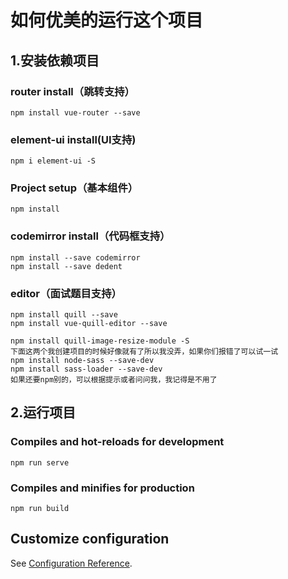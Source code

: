 # 如何优美的运行这个项目

## 1.安装依赖项目
### router install（跳转支持）

```
npm install vue-router --save
```

### element-ui install(UI支持)

```
npm i element-ui -S
```

### Project setup（基本组件）
```
npm install
```

### codemirror install（代码框支持）
```
npm install --save codemirror
npm install --save dedent
```


### editor（面试题目支持）
```
npm install quill --save
npm install vue-quill-editor --save

npm install quill-image-resize-module -S
下面这两个我创建项目的时候好像就有了所以我没弄，如果你们报错了可以试一试
npm install node-sass --save-dev
npm install sass-loader --save-dev
如果还要npm别的，可以根据提示或者问问我，我记得是不用了
```

## 2.运行项目
### Compiles and hot-reloads for development
```
npm run serve
```

### Compiles and minifies for production
```
npm run build
```

## Customize configuration
See [Configuration Reference](https://cli.vuejs.org/config/).


